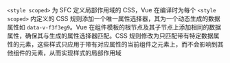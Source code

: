 `<style scoped>` 为 SFC 定义局部作用域的 CSS，Vue 在编译时为每个 `<style scoped>` 内定义的 CSS 规则添加一个唯一属性选择器，其为一个动态生成的数据属性如 `data-v-f3f3eg9`。Vue 在组件模板的根节点及其子节点上添加相同的数据属性，确保其与生成的属性选择器匹配。CSS 规则修改为只匹配带有特定数据属性的元素，这些样式只应用于带有对应属性的当前组件之元素上，而不会影响到其他组件的元素，从而实现样式的局部作用域

